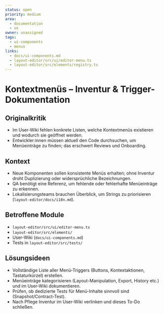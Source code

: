 ```yaml
---
status: open
priority: medium
area:
  - documentation
  - ux
owner: unassigned
tags:
  - ui-components
  - menus
links:
  - docs/ui-components.md
  - layout-editor/src/ui/editor-menu.ts
  - layout-editor/src/elements/registry.ts
---
```


# Kontextmenüs – Inventur & Trigger-Dokumentation

## Originalkritik
- Im User-Wiki fehlen konkrete Listen, welche Kontextmenüs existieren und wodurch sie geöffnet werden.
- Entwickler:innen müssen aktuell den Code durchsuchen, um Menüeinträge zu finden; das erschwert Reviews und Onboarding.

## Kontext
- Neue Komponenten sollen konsistente Menüs erhalten; ohne Inventur droht Duplizierung oder widersprüchliche Bezeichnungen.
- QA benötigt eine Referenz, um fehlende oder fehlerhafte Menüeinträge zu erkennen.
- Lokalisierungsteams brauchen Überblick, um Strings zu priorisieren (`layout-editor/docs/i18n.md`).

## Betroffene Module
- `layout-editor/src/ui/editor-menu.ts`
- `layout-editor/src/elements/`
- User-Wiki (`docs/ui-components.md`)
- Tests in `layout-editor/src/tests/`

## Lösungsideen
- Vollständige Liste aller Menü-Triggers (Buttons, Kontextaktionen, Tastaturkürzel) erstellen.
- Menüeinträge kategorisieren (Layout-Manipulation, Export, History etc.) und im User-Wiki dokumentieren.
- Prüfen, ob dedizierte Tests für Menü-Inhalte sinnvoll sind (Snapshot/Contract-Test).
- Nach Pflege Inventur im User-Wiki verlinken und dieses To-Do schließen.
